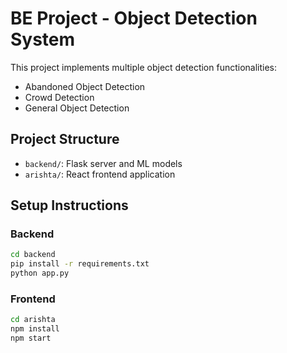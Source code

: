 # BE Project - Object Detection System

This project implements multiple object detection functionalities:

- Abandoned Object Detection
- Crowd Detection
- General Object Detection

## Project Structure

- `backend/`: Flask server and ML models
- `arishta/`: React frontend application

## Setup Instructions

### Backend

```bash
cd backend
pip install -r requirements.txt
python app.py
```

### Frontend

```bash
cd arishta
npm install
npm start
```
